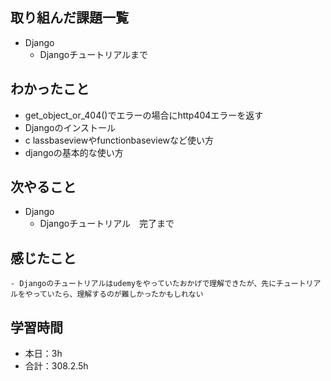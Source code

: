 ## 取り組んだ課題一覧
- Django
    - Djangoチュートリアルまで

## わかったこと
- get_object_or_404()でエラーの場合にhttp404エラーを返す
- Djangoのインストール
- c lassbaseviewやfunctionbaseviewなど使い方
- djangoの基本的な使い方

## 次やること
- Django
    - Djangoチュートリアル　完了まで

## 感じたこと
    - Djangoのチュートリアルはudemyをやっていたおかげで理解できたが、先にチュートリアルをやっていたら、理解するのが難しかったかもしれない                                                                                                                                                                                                                                                                                                                                                                                                                                                                                                            
                                                                                             
                                    
## 学習時間
- 本日：3h
- 合計：308.2.5h